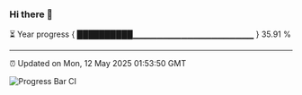 ### Hi there 👋

⏳ Year progress { ██████████▁▁▁▁▁▁▁▁▁▁▁▁▁▁▁▁▁▁▁▁ } 35.91 %

---

⏰ Updated on Mon, 12 May 2025 01:53:50 GMT

![Progress Bar CI](https://github.com/liununu/liununu/workflows/Progress%20Bar%20CI/badge.svg)
